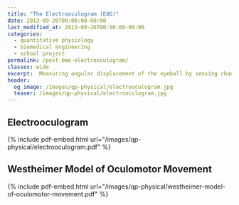 ```yaml
---
title: "The Electrooculogram (EOG)"
date: 2013-09-26T00:00:00-00:00
last_modified_at: 2013-09-26T00:00:00-00:00
categories:
  - quantitative physiology
  - biomedical engineering
  - school project
permalink: /post-bme-electrooculogram/
classes: wide
excerpt:  Measuring angular displacement of the eyeball by sensing changes in the orientation of the electric dipole.
header:
  og_image: /images/qp-physical/electrooculogram.jpg
  teaser: /images/qp-physical/electrooculogram.jpg
---
```


## Electrooculogram

{% include pdf-embed.html url="/images/qp-physical/electrooculogram.pdf" %}

## Westheimer Model of Oculomotor Movement

{% include pdf-embed.html url="/images/qp-physical/westheimer-model-of-oculomotor-movement.pdf" %}
